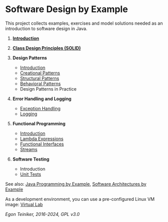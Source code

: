 # Software Design by Example

This project collects examples, exercises and model solutions needed 
as an introduction to software design in Java.

1. [**Introduction**](introduction/README.md) 

2. [**Class Design Principles (SOLID)**](solid-principles/README.md)

3. **Design Patterns**
    * [Introduction](design-patterns/introduction/README.md)
    * [Creational Patterns](design-patterns/creational-patterns/README.md)
    * [Structural Patterns](design-patterns/structural-patterns/README.md)
    * [Behavioral Patterns](design-patterns/behavioral-patterns/README.md)
    * Design Patterns in Practice

4. **Error Handling and Logging** 
    * [Exception Handling](error-handling/exception-handling/)
    * [Logging](error-handling/logging-log4j/)

5. **Functional Programming**
    * [Introduction](functional-programming/introduction/README.md)
    * [Lambda Expressions](functional-programming/lambda-expressions/)
    * [Functional Interfaces](functional-programming/functional-interfaces/)
    * [Streams](functional-programming/streams/) 

6. **Software Testing**
    * Introduction 
    * [Unit Tests](software-testing/unit-tests/)
    
   
See also: 
[Java Programming by Example](https://github.com/teiniker/teiniker-lectures-java), 
[Software Architectures by Example](https://github.com/teiniker/teiniker-lectures-softwarearchitectures) 

As a development environment, you can use a pre-configured Linux VM image:
[Virtual Lab](https://drive.google.com/drive/folders/1AzsF4Mvh1HJ8k6OW5W5hQ5CF0HdqA51l)


*Egon Teiniker, 2016-2024, GPL v3.0*
